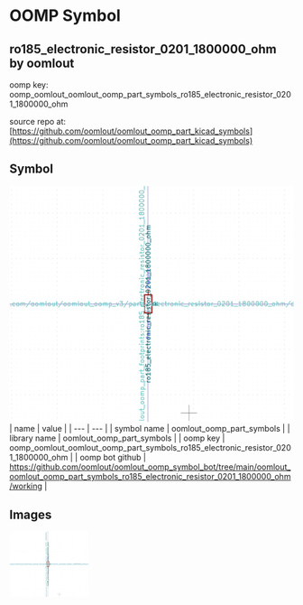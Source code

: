 # OOMP Symbol  
## ro185_electronic_resistor_0201_1800000_ohm  by oomlout  
  
oomp key: oomp_oomlout_oomlout_oomp_part_symbols_ro185_electronic_resistor_0201_1800000_ohm  
  
source repo at: [https://github.com/oomlout/oomlout_oomp_part_kicad_symbols](https://github.com/oomlout/oomlout_oomp_part_kicad_symbols)  
## Symbol  
  
[![working.png](working_600.png)](working.png)  
| name | value | 
| --- | --- | 
| symbol name | oomlout_oomp_part_symbols | 
| library name | oomlout_oomp_part_symbols | 
| oomp key | oomp_oomlout_oomlout_oomp_part_symbols_ro185_electronic_resistor_0201_1800000_ohm | 
| oomp bot github | https://github.com/oomlout/oomlout_oomp_symbol_bot/tree/main/oomlout_oomlout_oomp_part_symbols_ro185_electronic_resistor_0201_1800000_ohm/working | 
## Images  
  
[![working.png](working_140.png)](working.png)  
